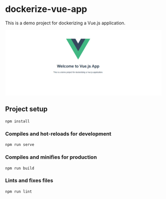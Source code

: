# dockerize-vue-app
This is a demo project for dockerizing a Vue.js application.

<img src="screenshots/vue-app.png" alt="vue app" />

## Project setup
```
npm install
```

### Compiles and hot-reloads for development
```
npm run serve
```

### Compiles and minifies for production
```
npm run build
```

### Lints and fixes files
```
npm run lint
```
